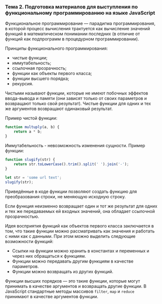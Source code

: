 ### Тема 2. Подготовка материалов для выступления по функциональному программированию на языке JavaScript

Функциональное программирование — парадигма программирования, в которой процесс вычисления трактуется как вычисление значений функций в математическом понимании последних (в отличие от функций как подпрограмм в процедурном программировании).

Принципы функционального программирования:
- чистые функции;
- иммутабельность;
- ссылочная прозрачность;
- функции как объекты первого класса;
- функции высшего порядка;
- рекурсия.

Чистыми называют функции, которые не имеют побочных эффектов ввода-вывода и памяти (они зависят только от своих параметров и возвращают только свой результат). Чистые функции для одних и тех же аргументов возвращают одинаковый результат.

Пример чистой функции:
```javascript
function multuply(a, b) {
    return a * b;
}
```

Иммутабельность - невозможность изменения сущности.
Пример функции:
```javascript
function slugify(str) {
    return str.toLowerCase().trim().split(' ').join('-');
}
 
let str = 'some url text';
slugify(str);
```
Приведённые в коде функции позволяют создать функцию для преобразования строки, не меняющую исходную строку.

Если функция неизменно возвращает один и тот же результат для одних и тех же передаваемых ей входных значений, она обладает ссылочной прозрачностью.

Идея восприятия функций как объектов первого класса заключается в том, что такие функции можно рассматривать как значения и работать с ними как с данными. При этом можно выделить следующие возможности функций:
- Ссылки на функции можно хранить в константах и переменных и через них обращаться к функциям.
- Функции можно передавать другим функциям в качестве параметров.
- Функции можно возвращать из других функций.

Функции высших порядков — это такие функции, которые могут принимать в качестве аргументов и возвращать другие функции.
В JavaScript стандартные методы массивов `filter`, `map` и `reduce` принимают в качестве аргументов функции.
